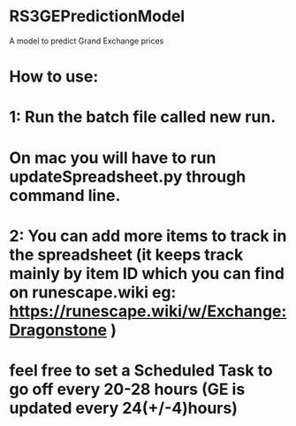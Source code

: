 # RS3GEPredictionModel
A model to predict Grand Exchange prices

# How to use:
# 1: Run the batch file called new run.
# On mac you will have to run updateSpreadsheet.py through command line.

# 2: You can add more items to track in the spreadsheet (it keeps track mainly by item ID which you can find on runescape.wiki eg: https://runescape.wiki/w/Exchange:Dragonstone )
# feel free to set a Scheduled Task to go off every 20-28 hours (GE is updated every 24(+/-4)hours)
